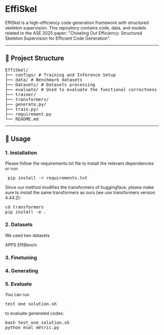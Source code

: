 # EffiSkel

EffiSkel is a high-efficiency code generation framework with structured skeleton supervision.
This repository contains code, data, and models related to the ASE 2025 paper: "Chiseling Out Efficiency: Structured Skeleton Supervision for Efficient Code Generation".

---

## 📁 Project Structure

<pre>
EffiSkel/
├── configs/ # Training and Inference Setup
├── data/ # Benchmark datasets
├── Datasets/ # Datasets processing
├── evaluate/ # Used to evaluate the functional correctness and efficiency of the code
├── trainer/ 
├── transformers/ 
├── generate.py/
├── train.py/
├── requirement.py
└── README.md
</pre>
  
---

## 🚀 Usage

### 1. Installation

Please follow the requirements.txt file to install the relevant dependencies or run:

<pre> pip install -r requirements.txt</pre>

Since our method modifies the transformers of huggingface, please make sure to install the same transformers as ours (we use transformers version 4.44.2):

<pre>
cd transformers
pip install -e .
</pre>
  
### 2. Datasets

We used two datasets

APPS
EffiBench

### 3. Finetuning



### 4. Generating



### 5. Evaluate

You can run <pre>test_one_solution.sh</pre> to evaluate generated codes:

<pre>
bash test_one_solution.sh
python eval_metric.py
</pre>




